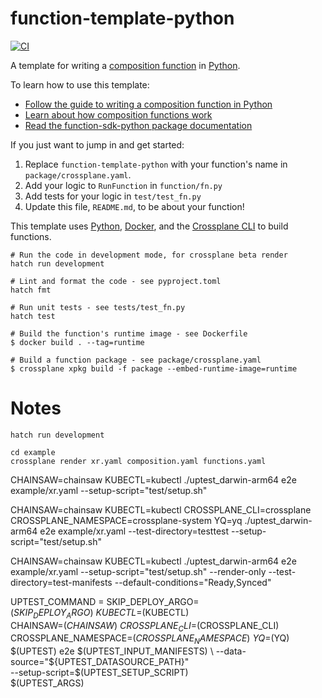 # function-template-python

[![CI](https://github.com/crossplane/function-template-python/actions/workflows/ci.yml/badge.svg)](https://github.com/crossplane/function-template-go/actions/workflows/ci.yml)

A template for writing a [composition function][functions] in [Python][python].

To learn how to use this template:

* [Follow the guide to writing a composition function in Python][function guide]
* [Learn about how composition functions work][functions]
* [Read the function-sdk-python package documentation][package docs]

If you just want to jump in and get started:

1. Replace `function-template-python` with your function's name in
   `package/crossplane.yaml`.
1. Add your logic to `RunFunction` in `function/fn.py`
1. Add tests for your logic in `test/test_fn.py`
1. Update this file, `README.md`, to be about your function!

This template uses [Python][python], [Docker][docker], and the [Crossplane
CLI][cli] to build functions.

```shell
# Run the code in development mode, for crossplane beta render
hatch run development

# Lint and format the code - see pyproject.toml
hatch fmt

# Run unit tests - see tests/test_fn.py
hatch test

# Build the function's runtime image - see Dockerfile
$ docker build . --tag=runtime

# Build a function package - see package/crossplane.yaml
$ crossplane xpkg build -f package --embed-runtime-image=runtime
```

[functions]: https://docs.crossplane.io/latest/concepts/composition-functions
[function guide]: https://docs.crossplane.io/knowledge-base/guides/write-a-composition-function-in-python
[package docs]: https://crossplane.github.io/function-sdk-python
[python]: https://python.org
[docker]: https://www.docker.com
[cli]: https://docs.crossplane.io/latest/cli


# Notes

```
hatch run development

cd example
crossplane render xr.yaml composition.yaml functions.yaml
```

CHAINSAW=chainsaw KUBECTL=kubectl ./uptest_darwin-arm64 e2e example/xr.yaml --setup-script="test/setup.sh"

CHAINSAW=chainsaw KUBECTL=kubectl CROSSPLANE_CLI=crossplane CROSSPLANE_NAMESPACE=crossplane-system YQ=yq ./uptest_darwin-arm64 e2e example/xr.yaml --test-directory=testtest --setup-script="test/setup.sh"

CHAINSAW=chainsaw KUBECTL=kubectl ./uptest_darwin-arm64 e2e example/xr.yaml --setup-script="test/setup.sh" --render-only --test-directory=test-manifests --default-conditions="Ready,Synced"


UPTEST_COMMAND = SKIP_DEPLOY_ARGO=$(SKIP_DEPLOY_ARGO) \
	KUBECTL=$(KUBECTL) \
	CHAINSAW=$(CHAINSAW) \
	CROSSPLANE_CLI=$(CROSSPLANE_CLI) \
	CROSSPLANE_NAMESPACE=$(CROSSPLANE_NAMESPACE) \
	YQ=$(YQ) \
	$(UPTEST) e2e $(UPTEST_INPUT_MANIFESTS) \
	--data-source="${UPTEST_DATASOURCE_PATH}" \
	--setup-script=$(UPTEST_SETUP_SCRIPT) \
	$(UPTEST_ARGS)
